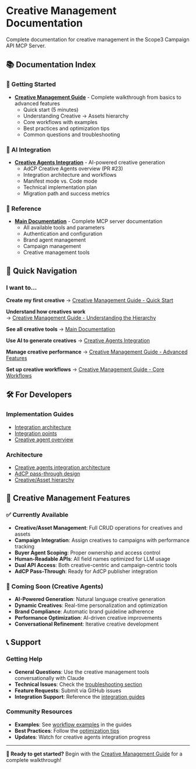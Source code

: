 # Creative Management Documentation

Complete documentation for creative management in the Scope3 Campaign API MCP Server.

## 📚 Documentation Index

### 🚀 Getting Started

- **[Creative Management Guide](creative-management-guide.md)** - Complete walkthrough from basics to advanced features
  - Quick start (5 minutes)
  - Understanding Creative → Assets hierarchy
  - Core workflows with examples
  - Best practices and optimization tips
  - Common questions and troubleshooting

### 🤖 AI Integration

- **[Creative Agents Integration](creative-agents-integration.md)** - AI-powered creative generation
  - AdCP Creative Agents overview (PR #23)
  - Integration architecture and workflows
  - Manifest mode vs. Code mode
  - Technical implementation plan
  - Migration path and success metrics

### 📖 Reference

- **[Main Documentation](../CLAUDE.md)** - Complete MCP server documentation
  - All available tools and parameters
  - Authentication and configuration
  - Brand agent management
  - Campaign management
  - Creative management tools

## 🎯 Quick Navigation

### I want to...

**Create my first creative**
→ [Creative Management Guide - Quick Start](creative-management-guide.md#quick-start)

**Understand how creatives work**  
→ [Creative Management Guide - Understanding the Hierarchy](creative-management-guide.md#understanding-the-creative-hierarchy)

**See all creative tools**
→ [Main Documentation](../CLAUDE.md)

**Use AI to generate creatives**
→ [Creative Agents Integration](creative-agents-integration.md#creative-agents-integration)

**Manage creative performance**
→ [Creative Management Guide - Advanced Features](creative-management-guide.md#advanced-features)

**Set up creative workflows**
→ [Creative Management Guide - Core Workflows](creative-management-guide.md#core-workflows)

## 🛠️ For Developers

### Implementation Guides

- [Integration architecture](creative-agents-integration.md#integration-architecture)
- [Integration points](creative-agents-integration.md#integration-points)
- [Creative agent overview](creative-agents-integration.md#overview)

### Architecture

- [Creative agents integration architecture](creative-agents-integration.md#integration-architecture)
- [AdCP pass-through design](creative-management-guide.md#understanding-the-creative-hierarchy)
- [Creative/Asset hierarchy](../CLAUDE.md)

## 🎨 Creative Management Features

### ✅ Currently Available

- **Creative/Asset Management**: Full CRUD operations for creatives and assets
- **Campaign Integration**: Assign creatives to campaigns with performance tracking
- **Buyer Agent Scoping**: Proper ownership and access control
- **Human-Readable APIs**: All field names optimized for LLM usage
- **Dual API Access**: Both creative-centric and campaign-centric tools
- **AdCP Pass-Through**: Ready for AdCP publisher integration

### 🚧 Coming Soon (Creative Agents)

- **AI-Powered Generation**: Natural language creative generation
- **Dynamic Creatives**: Real-time personalization and optimization
- **Brand Compliance**: Automatic brand guideline adherence
- **Performance Optimization**: AI-driven creative improvements
- **Conversational Refinement**: Iterative creative development

## 📞 Support

### Getting Help

- **General Questions**: Use the creative management tools conversationally with Claude
- **Technical Issues**: Check the [troubleshooting section](creative-management-guide.md#common-questions)
- **Feature Requests**: Submit via GitHub issues
- **Integration Support**: Reference the [integration guides](creative-agents-integration.md#integration-architecture)

### Community Resources

- **Examples**: See [workflow examples](creative-management-guide.md#core-workflows) in the guides
- **Best Practices**: Follow the [optimization tips](creative-management-guide.md#best-practices)
- **Updates**: Watch for creative agents integration progress

---

**🚀 Ready to get started?** Begin with the [Creative Management Guide](creative-management-guide.md) for a complete walkthrough!
